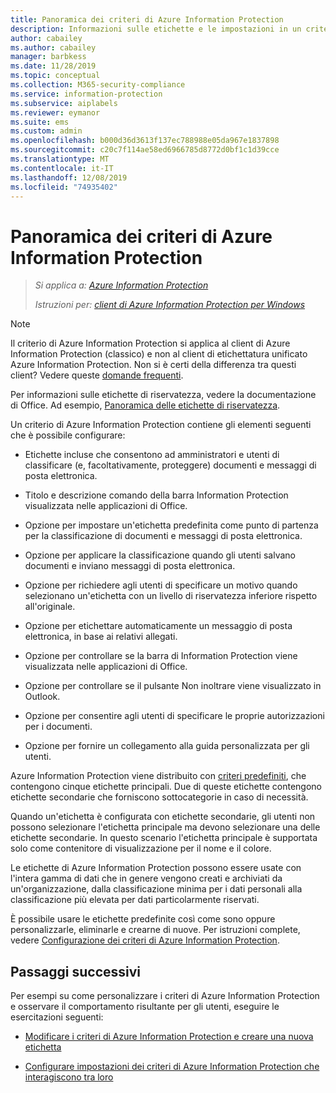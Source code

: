 ```yaml
---
title: Panoramica dei criteri di Azure Information Protection
description: Informazioni sulle etichette e le impostazioni in un criterio di Azure Information Protection che viene scaricato nel client Azure Information Protection.
author: cabailey
ms.author: cabailey
manager: barbkess
ms.date: 11/28/2019
ms.topic: conceptual
ms.collection: M365-security-compliance
ms.service: information-protection
ms.subservice: aiplabels
ms.reviewer: eymanor
ms.suite: ems
ms.custom: admin
ms.openlocfilehash: b000d36d3613f137ec788988e05da967e1837898
ms.sourcegitcommit: c20c7f114ae58ed6966785d8772d0bf1c1d39cce
ms.translationtype: MT
ms.contentlocale: it-IT
ms.lasthandoff: 12/08/2019
ms.locfileid: "74935402"
---
```

# <a name="overview-of-the-azure-information-protection-policy"></a>Panoramica dei criteri di Azure Information Protection

>*Si applica a: [Azure Information Protection](https://azure.microsoft.com/pricing/details/information-protection)*
>
> *Istruzioni per: [client di Azure Information Protection per Windows](faqs.md#whats-the-difference-between-the-azure-information-protection-client-and-the-azure-information-protection-unified-labeling-client)*

> [!NOTE]
> Il criterio di Azure Information Protection si applica al client di Azure Information Protection (classico) e non al client di etichettatura unificato Azure Information Protection. Non si è certi della differenza tra questi client? Vedere queste [domande frequenti](faqs.md#whats-the-difference-between-the-azure-information-protection-client-and-the-azure-information-protection-unified-labeling-client).
> 
> Per informazioni sulle etichette di riservatezza, vedere la documentazione di Office. Ad esempio, [Panoramica delle etichette di riservatezza](https://docs.microsoft.com/microsoft-365/compliance/sensitivity-labels).

Un criterio di Azure Information Protection contiene gli elementi seguenti che è possibile configurare:
    
- Etichette incluse che consentono ad amministratori e utenti di classificare (e, facoltativamente, proteggere) documenti e messaggi di posta elettronica.

- Titolo e descrizione comando della barra Information Protection visualizzata nelle applicazioni di Office.

- Opzione per impostare un'etichetta predefinita come punto di partenza per la classificazione di documenti e messaggi di posta elettronica.

- Opzione per applicare la classificazione quando gli utenti salvano documenti e inviano messaggi di posta elettronica.

- Opzione per richiedere agli utenti di specificare un motivo quando selezionano un'etichetta con un livello di riservatezza inferiore rispetto all'originale.

- Opzione per etichettare automaticamente un messaggio di posta elettronica, in base ai relativi allegati.

- Opzione per controllare se la barra di Information Protection viene visualizzata nelle applicazioni di Office.

- Opzione per controllare se il pulsante Non inoltrare viene visualizzato in Outlook.

- Opzione per consentire agli utenti di specificare le proprie autorizzazioni per i documenti.

- Opzione per fornire un collegamento alla guida personalizzata per gli utenti.

Azure Information Protection viene distribuito con [criteri predefiniti](configure-policy-default.md), che contengono cinque etichette principali. Due di queste etichette contengono etichette secondarie che forniscono sottocategorie in caso di necessità. 

Quando un'etichetta è configurata con etichette secondarie, gli utenti non possono selezionare l'etichetta principale ma devono selezionare una delle etichette secondarie. In questo scenario l'etichetta principale è supportata solo come contenitore di visualizzazione per il nome e il colore.

Le etichette di Azure Information Protection possono essere usate con l'intera gamma di dati che in genere vengono creati e archiviati da un'organizzazione, dalla classificazione minima per i dati personali alla classificazione più elevata per dati particolarmente riservati. 

È possibile usare le etichette predefinite così come sono oppure personalizzarle, eliminarle e crearne di nuove. Per istruzioni complete, vedere [Configurazione dei criteri di Azure Information Protection](configure-policy.md).

## <a name="next-steps"></a>Passaggi successivi

Per esempi su come personalizzare i criteri di Azure Information Protection e osservare il comportamento risultante per gli utenti, eseguire le esercitazioni seguenti:

- [Modificare i criteri di Azure Information Protection e creare una nuova etichetta](infoprotect-quick-start-tutorial.md)

- [Configurare impostazioni dei criteri di Azure Information Protection che interagiscono tra loro](infoprotect-settings-tutorial.md)

